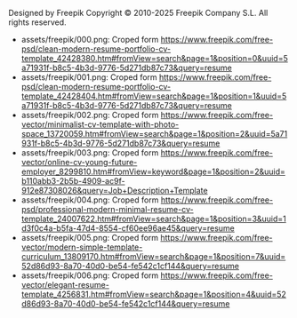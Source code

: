 Designed by Freepik
Copyright © 2010-2025 Freepik Company S.L. All rights reserved.

- assets/freepik/000.png: Croped form https://www.freepik.com/free-psd/clean-modern-resume-portfolio-cv-template_42428380.htm#fromView=search&page=1&position=0&uuid=5a71931f-b8c5-4b3d-9776-5d271db87c73&query=resume
- assets/freepik/001.png: Croped form https://www.freepik.com/free-psd/clean-modern-resume-portfolio-cv-template_42428404.htm#fromView=search&page=1&position=1&uuid=5a71931f-b8c5-4b3d-9776-5d271db87c73&query=resume
- assets/freepik/002.png: Croped form https://www.freepik.com/free-vector/minimalist-cv-template-with-photo-space_13720059.htm#fromView=search&page=1&position=2&uuid=5a71931f-b8c5-4b3d-9776-5d271db87c73&query=resume
- assets/freepik/003.png: Croped form https://www.freepik.com/free-vector/online-cv-young-future-employer_8299810.htm#fromView=keyword&page=1&position=2&uuid=b110abb3-2b5b-4909-ac9f-912e87308026&query=Job+Description+Template
- assets/freepik/004.png: Croped form https://www.freepik.com/free-psd/professional-modern-minimal-resume-cv-template_24007622.htm#fromView=search&page=1&position=3&uuid=1d3f0c4a-b5fa-47d4-8554-cf60ee96ae45&query=resume
- assets/freepik/005.png: Croped form https://www.freepik.com/free-vector/modern-simple-template-curriculum_13809170.htm#fromView=search&page=1&position=7&uuid=52d86d93-8a70-40d0-be54-fe542c1cf144&query=resume
- assets/freepik/006.png: Croped form https://www.freepik.com/free-vector/elegant-resume-template_4256831.htm#fromView=search&page=1&position=4&uuid=52d86d93-8a70-40d0-be54-fe542c1cf144&query=resume
